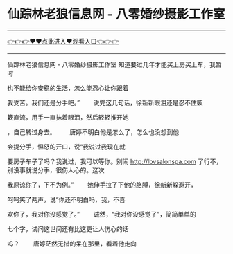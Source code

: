 # 仙踪林老狼信息网 - 八零婚纱摄影工作室

<hr/><a href="https://github.com/lkijoi/chun/issues/1">👉👉👉♥♥点此进入♥观看入口👈👉👉</a><hr/>

仙踪林老狼信息网 - 八零婚纱摄影工作室
知道要过几年才能买上房买上车，我暂时

也不能给你安稳的生活，怎么能忍心让你跟着

我受苦。我们还是分手吧。”
　　说完这几句话，徐新新眼泪还是忍不住簌

簌直流，用手一直抹着眼泪，然后轻轻推开她

，自己转过身去。
　　唐婷不明白他是怎么了，怎么也没想到他

会提分手，愠怒的开口，说“我说过我现在就

要房子车子了吗？我说过，我可以等你。别闹
http://lbvsalonspa.com
了行不，别没事就说分手，很伤人心的。这次

我原谅你了，下不为例。”
　　她伸手拉了下他的胳膊，徐新新躲避开，

呵呵笑了两声，说“你还不明白吗，我，不喜

欢你了，我对你没感觉了。”
　　诚然，“我对你没感觉了”，简简单单的

七个字，试问这世间还有比这更让人伤心的话

吗？
　　唐婷茫然无措的呆在那里，看着他走向
